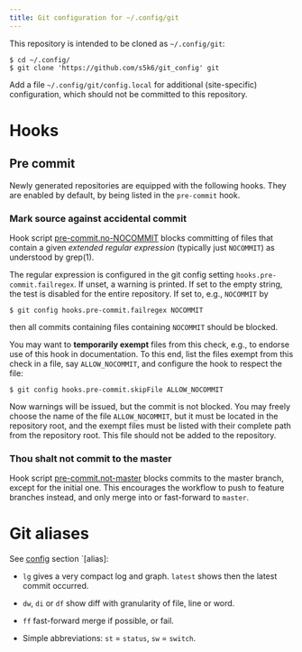 ```yaml
---
title: Git configuration for ~/.config/git
---
```


This repository is intended to be cloned as `~/.config/git`:

    $ cd ~/.config/
    $ git clone 'https://github.com/s5k6/git_config' git

Add a file `~/.config/git/config.local` for additional (site-specific)
configuration, which should not be committed to this repository.


Hooks
=====

Pre commit
----------

Newly generated repositories are equipped with the following hooks.
They are enabled by default, by being listed in the `pre-commit` hook.


### Mark source against accidental commit

Hook script [pre-commit.no-NOCOMMIT][1] blocks committing of files
that contain a given *extended regular expression* (typically just
`NOCOMMIT`) as understood by grep(1).

The regular expression is configured in the git config setting
`hooks.pre-commit.failregex`.  If unset, a warning is printed.  If set
to the empty string, the test is disabled for the entire repository.
If set to, e.g., `NOCOMMIT` by

    $ git config hooks.pre-commit.failregex NOCOMMIT

then all commits containing files containing `NOCOMMIT` should be
blocked.

You may want to **temporarily exempt** files from this check, e.g., to
endorse use of this hook in documentation.  To this end, list the
files exempt from this check in a file, say `ALLOW_NOCOMMIT`, and
configure the hook to respect the file:

    $ git config hooks.pre-commit.skipFile ALLOW_NOCOMMIT

Now warnings will be issued, but the commit is not blocked.  You may
freely choose the name of the file `ALLOW_NOCOMMIT`, but it must be
located in the repository root, and the exempt files must be listed
with their complete path from the repository root.  This file should
not be added to the repository.


### Thou shalt not commit to the master

Hook script [pre-commit.not-master][2] blocks commits to the master
branch, except for the initial one.  This encourages the workflow to
push to feature branches instead, and only merge into or fast-forward
to `master`.


Git aliases
===========

See [config](./config) section `[alias]:

  * `lg` gives a very compact log and graph.  `latest` shows then the
    latest commit occurred.

  * `dw`, `di` or `df` show diff with granularity of file, line or word.

  * `ff` fast-forward merge if possible, or fail.

  * Simple abbreviations: `st` = `status`, `sw` = `switch`.



[1]:  ./templates/hooks/pre-commit.no-NOCOMMIT
[2]: ./templates/hooks/pre-commit.not-master
